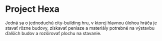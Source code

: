 # Project Hexa
Jedná sa o jednoduchú city-building hru, v ktorej hlavnou úlohou hráča je stavať rôzne budovy, získavať peniaze a materiály potrebné na výstavbu ďalších budov 
a rozširovať plochu na stavanie. 